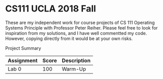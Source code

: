 # CS111 UCLA 2018 Fall
These are my independent work for course projects of CS 111 Operating Systems Principle with Professor Peter Reiher. 
Please feel free to look for inspiration from my solutions, and I have well commentted my code. However, copying directly from it would be at your own risks.

Project Summary

| Assignment | Score | Description |
| ---------- | ----- | ----------- |
| Lab 0 | 100 | Warm-Up |

